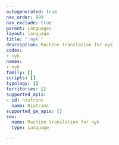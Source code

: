 ```yaml
---
autogenerated: true
nav_order: 999
nav_exclude: true
parent: Languages
layout: language
title: '`nyk`'
description: Machine translation for nyk
codes:
- nyk
names:
- nyk
family: []
scripts: []
typology: []
territories: []
supported_apis:
- id: niutrans
  name: Niutrans
supported_qe_apis: []
seo:
  name: Machine translation for nyk
  type: Language

---
```


